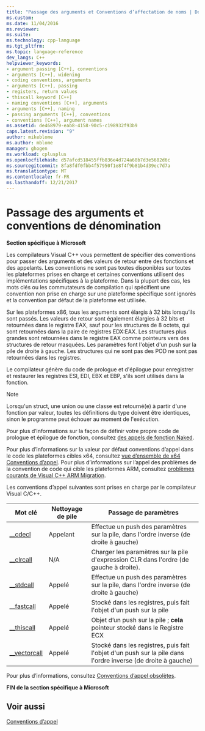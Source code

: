 ```yaml
---
title: "Passage des arguments et Conventions d’affectation de noms | Documents Microsoft"
ms.custom: 
ms.date: 11/04/2016
ms.reviewer: 
ms.suite: 
ms.technology: cpp-language
ms.tgt_pltfrm: 
ms.topic: language-reference
dev_langs: C++
helpviewer_keywords:
- argument passing [C++], conventions
- arguments [C++], widening
- coding conventions, arguments
- arguments [C++], passing
- registers, return values
- thiscall keyword [C++]
- naming conventions [C++], arguments
- arguments [C++], naming
- passing arguments [C++], conventions
- conventions [C++], argument names
ms.assetid: de468979-eab8-4158-90c5-c198932f93b9
caps.latest.revision: "9"
author: mikeblome
ms.author: mblome
manager: ghogen
ms.workload: cplusplus
ms.openlocfilehash: d57afcd518455ffb836e4d724a68b7d3e5682d6c
ms.sourcegitcommit: 8fa8fdf0fbb4f57950f1e8f4f9b81b4d39ec7d7a
ms.translationtype: MT
ms.contentlocale: fr-FR
ms.lasthandoff: 12/21/2017
---
```

# <a name="argument-passing-and-naming-conventions"></a>Passage des arguments et conventions de dénomination
**Section spécifique à Microsoft**  
  
 Les compilateurs Visual C++ vous permettent de spécifier des conventions pour passer des arguments et des valeurs de retour entre des fonctions et des appelants. Les conventions ne sont pas toutes disponibles sur toutes les plateformes prises en charge et certaines conventions utilisent des implémentations spécifiques à la plateforme. Dans la plupart des cas, les mots clés ou les commutateurs de compilation qui spécifient une convention non prise en charge sur une plateforme spécifique sont ignorés et la convention par défaut de la plateforme est utilisée.  
  
 Sur les plateformes x86, tous les arguments sont élargis à 32 bits lorsqu’ils sont passés. Les valeurs de retour sont également élargies à 32 bits et retournées dans le registre EAX, sauf pour les structures de 8 octets, qui sont retournées dans la paire de registres EDX:EAX. Les structures plus grandes sont retournées dans le registre EAX comme pointeurs vers des structures de retour masquées. Les paramètres font l'objet d'un push sur la pile de droite à gauche. Les structures qui ne sont pas des POD ne sont pas retournées dans les registres.  
  
 Le compilateur génère du code de prologue et d'épilogue pour enregistrer et restaurer les registres ESI, EDI, EBX et EBP, s'ils sont utilisés dans la fonction.  
  
> [!NOTE]
>  Lorsqu'un struct, une union ou une classe est retourné(e) à partir d'une fonction par valeur, toutes les définitions du type doivent être identiques, sinon le programme peut échouer au moment de l'exécution.  
  
 Pour plus d’informations sur la façon de définir votre propre code de prologue et épilogue de fonction, consultez [des appels de fonction Naked](../cpp/naked-function-calls.md).  
  
 Pour plus d’informations sur la valeur par défaut conventions d’appel dans le code les plateformes cibles x64, consultez [vue d’ensemble de x64 Conventions d’appel](../build/overview-of-x64-calling-conventions.md). Pour plus d’informations sur l’appel des problèmes de la convention de code qui cible les plateformes ARM, consultez [problèmes courants de Visual C++ ARM Migration](../build/common-visual-cpp-arm-migration-issues.md).  
  
 Les conventions d’appel suivantes sont prises en charge par le compilateur Visual C/C++.  
  
|Mot clé|Nettoyage de pile|Passage de paramètres|  
|-------------|-------------------|-----------------------|  
|[__cdecl](../cpp/cdecl.md)|Appelant|Effectue un push des paramètres sur la pile, dans l'ordre inverse (de droite à gauche)|  
|[__clrcall](../cpp/clrcall.md)|N/A|Charger les paramètres sur la pile d'expression CLR dans l'ordre (de gauche à droite).|  
|[__stdcall](../cpp/stdcall.md)|Appelé|Effectue un push des paramètres sur la pile, dans l'ordre inverse (de droite à gauche)|  
|[__fastcall](../cpp/fastcall.md)|Appelé|Stocké dans les registres, puis fait l'objet d'un push sur la pile|  
|[__thiscall](../cpp/thiscall.md)|Appelé|Objet d’un push sur la pile ; **cela** pointeur stocké dans le Registre ECX|  
|[__vectorcall](../cpp/vectorcall.md)|Appelé|Stocké dans les registres, puis fait l'objet d'un push sur la pile dans l'ordre inverse (de droite à gauche)|  
  
 Pour plus d’informations, consultez [Conventions d’appel obsolètes](../cpp/obsolete-calling-conventions.md).  
  
 **FIN de la section spécifique à Microsoft**  
  
## <a name="see-also"></a>Voir aussi  
 [Conventions d’appel](../cpp/calling-conventions.md)